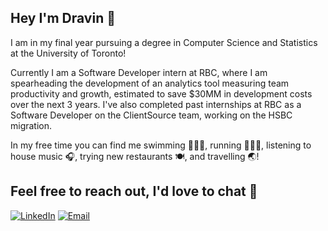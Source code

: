 ## Hey I'm Dravin 👋

I am in my final year pursuing a degree in Computer Science and Statistics at the University of Toronto!

Currently I am a Software Developer intern at RBC, where I am spearheading the development of an analytics tool measuring team productivity and growth, 
estimated to save $30MM in development costs over the next 3 years. I've also completed past internships at RBC as a Software Developer on the ClientSource team, working on the HSBC migration.

In my free time you can find me swimming 🏊🏽‍♂️, running 🏃🏽‍♂️, listening to house music 🎧, trying new restaurants 🍽️, and travelling 🌏! 

## Feel free to reach out, I'd love to chat 🙂
[![LinkedIn](https://img.icons8.com/color/48/000000/linkedin.png)](https://www.linkedin.com/in/dravin-nagalingam/)
[![Email](https://img.icons8.com/color/48/000000/gmail-new.png)](mailto:dravin.nagalingam@gmail.com)


<!--
**dravgav/dravgav** is a ✨ _special_ ✨ repository because its `README.md` (this file) appears on your GitHub profile.

Here are some ideas to get you started:

- 🔭 I’m currently working on ...
- 🌱 I’m currently learning ...
- 👯 I’m looking to collaborate on ...
- 🤔 I’m looking for help with ...
- 💬 Ask me about ...
- 📫 How to reach me: ...
- 😄 Pronouns: ...
- ⚡ Fun fact: ...
-->
